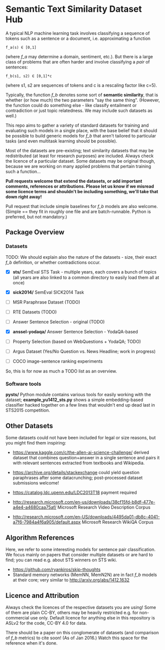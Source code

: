 Semantic Text Similarity Dataset Hub
====================================

A typical NLP machine learning task involves classifying a sequence of tokens
such as a sentence or a document, i.e. approximating a function

	f_a(s) ∈ [0,1]

(where *f_a* may determine a domain, sentiment, etc.).  But there is a large
class of problems that are often harder and involve classifying a *pair* of
sentences:

	f_b(s1, s2) ∈ [0,1]*c

(where s1, s2 are sequences of tokens and c is a rescaling factor like c=5).

Typically, the function *f_b* denotes some sort of **semantic similarity**,
that is whether (or how much) the two parameters "say the same thing".
(However, the function could do something else - like classify entailment
or contradiction or just topic relatedness.  We may include such datasets
as well.)

This repo aims to gather a variety of standard datasets for training and
evaluating such models in a single place, with the base belief that it should
be possible to build generic models for *f_b* that aren't tailored to particular
tasks (and even multitask learning should be possible).

Most of the datasets are pre-existing; text similarity datasets that may be
redistributed (at least for research purposes) are included.  Always check
the licence of a particular dataset.  Some datasets may be original though,
because we are working on many applied problems that pertain training such
a function...

**Pull requests welcome that extend the datasets, or add important comments,
references or attributions.  Please let us know if we misread some licence
terms and shouldn't be including something, we'll take that down right away!**

Pull request that include simple baselines for *f_b* models are also welcome.
(Simple == they fit in roughly one file and are batch-runnable.
Python is preferred, but not mandatory.)

Package Overview
----------------

### Datasets

TODO: We should explain also the nature of the datasets - size, their exact
*f_b* definition, or whether contradictions occur.

  * [X] **sts/** SemEval STS Task - multiple years, each covers a bunch of topics
    (all years are also linked to a common directory to easily load them
    all at once)

  * [X] **sick2014/** SemEval SICK2014 Task

  * [ ] MSR Paraphrase Dataset (TODO)

  * [ ] RTE Datasets (TODO)

  * [ ] Answer Sentence Selection - original (TODO)

  * [X] **anssel-yodaqa/** Answer Sentence Selection - YodaQA-based

  * [ ] Property Selection (based on WebQuestions + YodaQA; TODO)

  * [ ] Argus Dataset (Yes/No Question vs. News Headline; work in progress)

  * [ ] COCO image-sentence ranking experiments

So, this is for now as much a TODO list as an overview.

### Software tools

**pysts/** Python module contains various tools for easily working with the
dataset; **example_yu1412_sts.py** shows a simple embedding-based classifier hacked
together on a few lines that wouldn't end up dead last in STS2015 competition.

Other Datasets
--------------

Some datasets could not have been included for legal or size reasons, but you
might find them inspiring:

  * https://www.kaggle.com/c/the-allen-ai-science-challenge/ derived dataset
that combines question+answer in a single sentence and pairs it with relevant
sentences extracted from textbooks and Wikipedia.

  * https://archive.org/details/stackexchange could yield question paraphrases
after some datacrunching; post-processed dataset submissions welcome!

  * https://catalog.ldc.upenn.edu/LDC2013T18 payment required

  * http://research.microsoft.com/en-us/downloads/38cf15fd-b8df-477e-a4e4-a4680caa75af/
Microsoft Research Video Description Corpus

  * http://research.microsoft.com/en-US/downloads/4495da01-db8c-4041-a7f6-7984a4f6a905/default.aspx
Microsoft Research WikiQA Corpus


Algorithm References
--------------------

Here, we refer to some interesting models for sentence pair classification.
We focus mainly on papers that consider multiple datasets or are hard to find;
you can read e.g. about STS winners on STS wiki.

  * https://github.com/ryankiros/skip-thoughts
  * Standard memory networks (MemNN, MemN2N) are in fact *f_b* models at their
    core; very similar to http://arxiv.org/abs/1412.1632

Licence and Attribution
-----------------------

Always check the licences of the respective datasets you are using!  Some of
them are plain CC-BY, others may be heavily restricted e.g. for non-commercial
use only.  Default licence for anything else in this repository is ASLv2 for
the code, CC-BY 4.0 for data.

There should be a paper on this conglomerate of datasets (and comparison of
*f_b* metrics) to cite soon!  (As of Jan 2016.)  Watch this space for the
reference when it's done.
